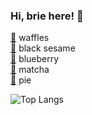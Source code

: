 ### Hi, brie here! 👋
[🧇](https://fancy-todo-waffles.web.app)  waffles<br>
[🍙](https://kanban-black-sesame.web.app) black sesame<br>
[🥨](https://ecommerce-cms-blueberry.web.app) blueberry<br>
[🍵](https://ecommerce-matcha.web.app) matcha<br>
[🥧](https://article-finder-pie.web.app)  pie<br>

![Top Langs](https://github-readme-stats.vercel.app/api/top-langs/?username=gabriellahartanto&hide=html)
<!--
**gabriellahartanto/gabriellahartanto** is a ✨ _special_ ✨ repository because its `README.md` (this file) appears on your GitHub profile.

Here are some ideas to get you started:

- 🔭 I’m currently working on ...
- 🌱 I’m currently learning ...
- 👯 I’m looking to collaborate on ...
- 🤔 I’m looking for help with ...
- 💬 Ask me about ...
- 📫 How to reach me: ...
- 😄 Pronouns: ...
- ⚡ Fun fact: ...
-->
